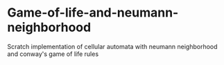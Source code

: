# Game-of-life-and-neumann-neighborhood
Scratch implementation of cellular automata with neumann neighborhood and conway's game of life rules
